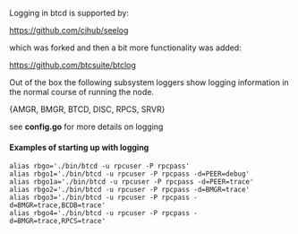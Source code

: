 
Logging in btcd is supported by:

https://github.com/cihub/seelog

which was forked and then a bit more functionality was added:

https://github.com/btcsuite/btclog

Out of the box the following subsystem loggers show logging information
in the normal course of running the node.

{AMGR, BMGR, BTCD, DISC, RPCS, SRVR}

see **config.go** for more details on logging

#### Examples of starting up with logging

```
alias rbgo='./bin/btcd -u rpcuser -P rpcpass'
alias rbgo1='./bin/btcd -u rpcuser -P rpcpass -d=PEER=debug'
alias rbgo1a='./bin/btcd -u rpcuser -P rpcpass -d=PEER=trace'
alias rbgo2='./bin/btcd -u rpcuser -P rpcpass -d=BMGR=trace'
alias rbgo3='./bin/btcd -u rpcuser -P rpcpass -d=BMGR=trace,BCDB=trace'
alias rbgo4='./bin/btcd -u rpcuser -P rpcpass -d=BMGR=trace,RPCS=trace'
```
